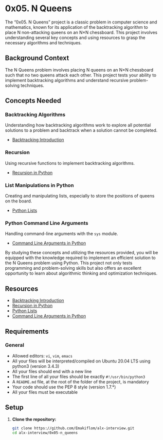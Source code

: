 # 0x05. N Queens

The “0x05. N Queens” project is a classic problem in computer science and mathematics, known for its application of the backtracking algorithm to place N non-attacking queens on an N×N chessboard. This project involves understanding several key concepts and using resources to grasp the necessary algorithms and techniques.

## Background Context

The N Queens problem involves placing N queens on an N×N chessboard such that no two queens attack each other. This project tests your ability to implement backtracking algorithms and understand recursive problem-solving techniques.

## Concepts Needed

### Backtracking Algorithms

Understanding how backtracking algorithms work to explore all potential solutions to a problem and backtrack when a solution cannot be completed.

- [Backtracking Introduction](https://en.wikipedia.org/wiki/Backtracking)

### Recursion

Using recursive functions to implement backtracking algorithms.

- [Recursion in Python](https://realpython.com/python-thinking-recursively/)

### List Manipulations in Python

Creating and manipulating lists, especially to store the positions of queens on the board.

- [Python Lists](https://docs.python.org/3/tutorial/datastructures.html)

### Python Command Line Arguments

Handling command-line arguments with the `sys` module.

- [Command Line Arguments in Python](https://docs.python.org/3/library/sys.html#sys.argv)

By studying these concepts and utilizing the resources provided, you will be equipped with the knowledge required to implement an efficient solution to the N Queens problem using Python. This project not only tests programming and problem-solving skills but also offers an excellent opportunity to learn about algorithmic thinking and optimization techniques.

## Resources

- [Backtracking Introduction](https://en.wikipedia.org/wiki/Backtracking)
- [Recursion in Python](https://realpython.com/python-thinking-recursively/)
- [Python Lists](https://docs.python.org/3/tutorial/datastructures.html)
- [Command Line Arguments in Python](https://docs.python.org/3/library/sys.html#sys.argv)

## Requirements

### General

- Allowed editors: `vi`, `vim`, `emacs`
- All your files will be interpreted/compiled on Ubuntu 20.04 LTS using python3 (version 3.4.3)
- All your files should end with a new line
- The first line of all your files should be exactly `#!/usr/bin/python3`
- A `README.md` file, at the root of the folder of the project, is mandatory
- Your code should use the PEP 8 style (version 1.7.*)
- All your files must be executable

## Setup

1. **Clone the repository:**

   ```bash
   git clone https://github.com/Emakiflom/alx-interview.git
   cd alx-interview/0x05-n_queens

   ```

